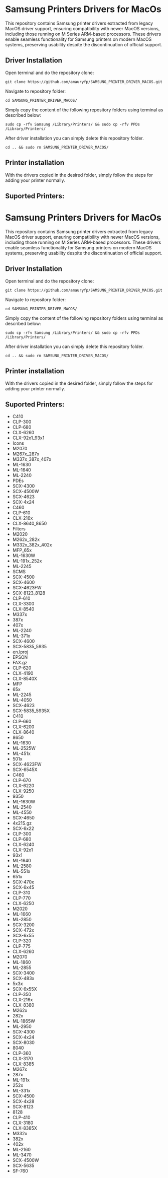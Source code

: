 # Samsung Printers Drivers for MacOs

This repository contains Samsung printer drivers extracted from legacy MacOS driver support, ensuring compatibility with newer MacOS versions, including those running on M Series ARM-based processors. These drivers enable seamless functionality for Samsung printers on modern MacOS systems, preserving usability despite the discontinuation of official support.

## Driver Installation

Open terminal and do the repository clone:

    git clone https://github.com/amauryfp/SAMSUNG_PRINTER_DRIVER_MACOS.git

Navigate to repository folder:

    cd SAMSUNG_PRINTER_DRIVER_MACOS/

Simply copy the content of the following repository folders using terminal as described below:

    sudo cp -rfv Samsung /Library/Printers/ && sudo cp -rfv PPDs /Library/Printers/

After driver installation you can simply delete this repository folder.

    cd .. && sudo rm SAMSUNG_PRINTER_DRIVER_MACOS/
    
## Printer installation

With the drivers copied in the desired folder, simply follow the steps for adding your printer normally.

## Suported Printers:

# Samsung Printers Drivers for MacOs

This repository contains Samsung printer drivers extracted from legacy MacOS driver support, ensuring compatibility with newer MacOS versions, including those running on M Series ARM-based processors. These drivers enable seamless functionality for Samsung printers on modern MacOS systems, preserving usability despite the discontinuation of official support.

## Driver Installation

Open terminal and do the repository clone:

    git clone https://github.com/amauryfp/SAMSUNG_PRINTER_DRIVER_MACOS.git

Navigate to repository folder:

    cd SAMSUNG_PRINTER_DRIVER_MACOS/

Simply copy the content of the following repository folders using terminal as described below:

    sudo cp -rfv Samsung /Library/Printers/ && sudo cp -rfv PPDs /Library/Printers/

After driver installation you can simply delete this repository folder.

    cd .. && sudo rm SAMSUNG_PRINTER_DRIVER_MACOS/
    
## Printer installation

With the drivers copied in the desired folder, simply follow the steps for adding your printer normally.

## Suported Printers:

- C410
- CLP-300
- CLP-680
- CLX-6260
- CLX-92x1_93x1
- Icons
- M2070
- M267x_287x
- M337x_387x_407x
- ML-1630
- ML-1640
- ML-2240
- PDEs
- SCX-4300
- SCX-4500W
- SCX-4623
- SCX-4x24
- C460
- CLP-610
- CLX-216x
- CLX-8640_8650
- Filters
- M2020
- M262x_282x
- M332x_382x_402x
- MFP_65x
- ML-1630W
- ML-191x_252x
- ML-2245
- SCMS
- SCX-4500
- SCX-4600
- SCX-4623FW
- SCX-8123_8128
- CLP-610
- CLX-3300
- CLX-8540
- M337x
- 387x
- 407x
- ML-2240
- ML-371x
- SCX-4600
- SCX-5835_5935
- en.lproj
- EPSON
- FAX.gz
- CLP-620
- CLX-4190
- CLX-8540X
- MFP
- 65x
- ML-2245
- ML-4050
- SCX-4623
- SCX-5835_5935X
- C410
- CLP-660
- CLX-6200
- CLX-8640
- 8650
- ML-1630
- ML-2525W
- ML-451x
- 501x
- SCX-4623FW
- SCX-6545X
- C460
- CLP-670
- CLX-6220
- CLX-9250
- 9350
- ML-1630W
- ML-2540
- ML-4550
- SCX-4650
- 4x21S.gz
- SCX-6x22
- CLP-300
- CLP-680
- CLX-6240
- CLX-92x1
- 93x1
- ML-1640
- ML-2580
- ML-551x
- 651x
- SCX-470x
- SCX-6x45
- CLP-310
- CLP-770
- CLX-6250
- M2020
- ML-1660
- ML-2850
- SCX-3200
- SCX-472x
- SCX-6x55
- CLP-320
- CLP-775
- CLX-6260
- M2070
- ML-1860
- ML-2855
- SCX-3400
- SCX-483x
- 5x3x
- SCX-6x55X
- CLP-350
- CLX-216x
- CLX-8380
- M262x
- 282x
- ML-1865W
- ML-2950
- SCX-4300
- SCX-4x24
- SCX-8030
- 8040
- CLP-360
- CLX-3170
- CLX-8385
- M267x
- 287x
- ML-191x
- 252x
- ML-331x
- SCX-4500
- SCX-4x28
- SCX-8123
- 8128
- CLP-410
- CLX-3180
- CLX-8385X
- M332x
- 382x
- 402x
- ML-2160
- ML-3470
- SCX-4500W
- SCX-5635
- SF-760

